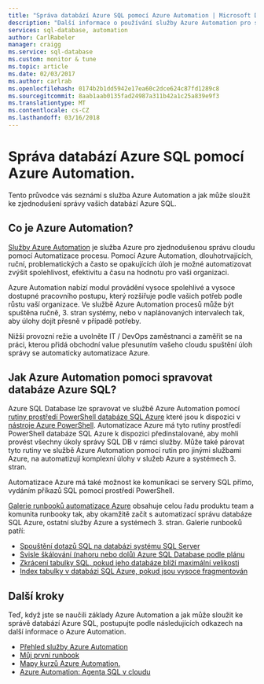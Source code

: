 ```yaml
---
title: "Správa databází Azure SQL pomocí Azure Automation | Microsoft Docs"
description: "Další informace o používání služby Azure Automation pro správu databáze Azure SQL ve velkém měřítku."
services: sql-database, automation
author: CarlRabeler
manager: craigg
ms.service: sql-database
ms.custom: monitor & tune
ms.topic: article
ms.date: 02/03/2017
ms.author: carlrab
ms.openlocfilehash: 0174b2b1dd5942e17ea60c2dce624c87fd1289c8
ms.sourcegitcommit: 8aab1aab0135fad24987a311b42a1c25a839e9f3
ms.translationtype: MT
ms.contentlocale: cs-CZ
ms.lasthandoff: 03/16/2018
---
```

# <a name="managing-azure-sql-databases-using-azure-automation"></a>Správa databází Azure SQL pomocí Azure Automation.
Tento průvodce vás seznámí s služba Azure Automation a jak může sloužit ke zjednodušení správy vašich databází Azure SQL.

## <a name="what-is-azure-automation"></a>Co je Azure Automation?
[Služby Azure Automation](https://azure.microsoft.com/services/automation/) je služba Azure pro zjednodušenou správu cloudu pomocí Automatizace procesu. Pomocí Azure Automation, dlouhotrvajících, ruční, problematických a často se opakujících úloh je možné automatizovat zvýšit spolehlivost, efektivitu a času na hodnotu pro vaši organizaci.

Azure Automation nabízí modul provádění vysoce spolehlivé a vysoce dostupné pracovního postupu, který rozšiřuje podle vašich potřeb podle růstu vaší organizace. Ve službě Azure Automation procesů může být spuštěna ručně, 3. stran systémy, nebo v naplánovaných intervalech tak, aby úlohy dojít přesně v případě potřeby.

Nižší provozní režie a uvolněte IT / DevOps zaměstnanci a zaměřit se na práci, kterou přidá obchodní value přesunutím vašeho cloudu spuštění úloh správy se automaticky automatizace Azure.

## <a name="how-can-azure-automation-help-manage-azure-sql-databases"></a>Jak Azure Automation pomoci spravovat databáze Azure SQL?
Azure SQL Database lze spravovat ve službě Azure Automation pomocí [rutiny prostředí PowerShell databáze SQL Azure](https://docs.microsoft.com/powershell/servicemanagement/azure.sqldatabase/v1.6.1/azure.sqldatabase/) které jsou k dispozici v [nástroje Azure PowerShell](/powershell/azure/overview). Automatizace Azure má tyto rutiny prostředí PowerShell databáze SQL Azure k dispozici předinstalované, aby mohli provést všechny úkoly správy SQL DB v rámci služby. Může také párovat tyto rutiny ve službě Azure Automation pomocí rutin pro jinými službami Azure, na automatizují komplexní úlohy v služeb Azure a systémech 3. stran.

Automatizace Azure má také možnost ke komunikaci se servery SQL přímo, vydáním příkazů SQL pomocí prostředí PowerShell.

[Galerie runbooků automatizace Azure](https://azure.microsoft.com/blog/2014/10/07/introducing-the-azure-automation-runbook-gallery/) obsahuje celou řadu produktu team a komunita runbooky tak, aby okamžitě začít s automatizací správu databáze SQL Azure, ostatní služby Azure a systémech 3. stran. Galerie runbooků patří:

* [Spouštění dotazů SQL na databázi systému SQL Server](https://gallery.technet.microsoft.com/scriptcenter/How-to-use-a-SQL-Command-be77f9d2)
* [Svisle škálování (nahoru nebo dolů) Azure SQL Database podle plánu](https://gallery.technet.microsoft.com/scriptcenter/Azure-SQL-Database-e957354f)
* [Zkrácení tabulky SQL, pokud jeho databáze blíží maximální velikosti](https://gallery.technet.microsoft.com/scriptcenter/Azure-Automation-Your-SQL-30f8736b)
* [Index tabulky v databázi SQL Azure, pokud jsou vysoce fragmentován](https://gallery.technet.microsoft.com/scriptcenter/Indexes-tables-in-an-Azure-73a2a8ea)

## <a name="next-steps"></a>Další kroky
Teď, když jste se naučili základy Azure Automation a jak může sloužit ke správě databází Azure SQL, postupujte podle následujících odkazech na další informace o Azure Automation.

* [Přehled služby Azure Automation](../automation/automation-intro.md)
* [Můj první runbook](../automation/automation-first-runbook-graphical.md)
* [Mapy kurzů Azure Automation.](https://azure.microsoft.com/documentation/learning-paths/automation/)
* [Azure Automation: Agenta SQL v cloudu](https://azure.microsoft.com/blog/2014/06/26/azure-automation-your-sql-agent-in-the-cloud/) 

